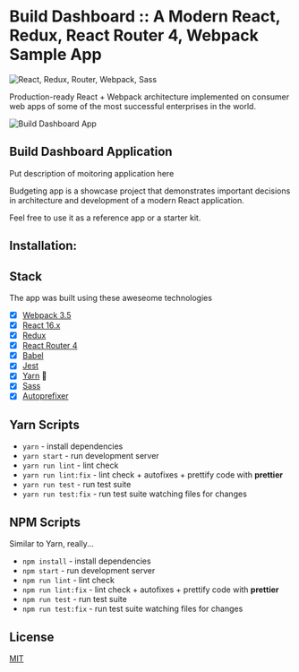 # Build Dashboard :: A Modern React, Redux, React Router 4, Webpack Sample App

![React, Redux, Router, Webpack, Sass](https://cloud.githubusercontent.com/assets/733074/25338311/193a1a40-28ff-11e7-8f22-9a5d9dac7b84.png)

Production-ready React + Webpack architecture implemented on consumer web apps of some of the most successful enterprises in the world.


![Build Dashboard App](<img src="screenshot/build-dashboard.png" alt="build dashboard"/>)

## Build Dashboard Application
Put description of moitoring application here

Budgeting app is a showcase project that demonstrates important decisions in architecture and development of a modern React application.

Feel free to use it as a reference app or a starter kit.

## Installation:



## Stack
The app was built using these aweseome technologies

- [x] [Webpack 3.5](https://webpack.github.io)
- [x] [React 16.x](https://facebook.github.io/react/)
- [x] [Redux](http://redux.js.org/)
- [x] [React Router 4](https://reacttraining.com/react-router/)
- [x] [Babel](https://babeljs.io/)
- [x] [Jest](https://facebook.github.io/jest/)
- [x] [Yarn](https://yarnpkg.com/en/) 🐣
- [x] [Sass](http://sass-lang.com/)
- [x] [Autoprefixer](https://github.com/postcss/autoprefixer)

## Yarn Scripts

* `yarn` - install dependencies
* `yarn start` - run development server
* `yarn run lint` - lint check
* `yarn run lint:fix` - lint check + autofixes + prettify code with __prettier__
* `yarn run test` - run test suite
* `yarn run test:fix` - run test suite watching files for changes

## NPM Scripts
Similar to Yarn, really...

* `npm install` - install dependencies
* `npm start` - run development server
* `npm run lint` - lint check
* `npm run lint:fix` - lint check + autofixes + prettify code with __prettier__
* `npm run test` - run test suite
* `npm run test:fix` - run test suite watching files for changes

## License
[MIT](License.md)
